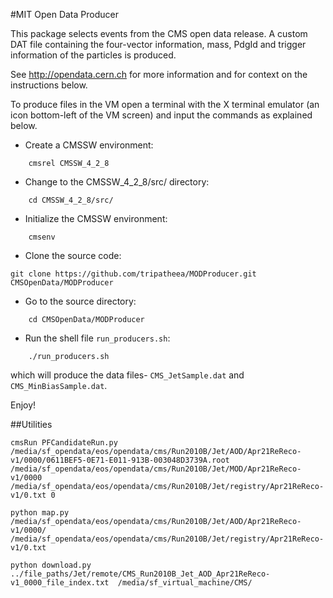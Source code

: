 #MIT Open Data Producer

This package selects events from the CMS open
data release. A custom DAT file containing the four-vector information, mass, PdgId and trigger information of the particles is produced.

See http://opendata.cern.ch for more information and for context on the instructions below.

To produce files in the VM open a terminal with the X terminal emulator (an icon bottom-left of the VM screen)
and input the commands as explained below.

* Create a CMSSW environment: 

```
    cmsrel CMSSW_4_2_8
```

* Change to the CMSSW_4_2_8/src/ directory:

```
    cd CMSSW_4_2_8/src/
```
* Initialize the CMSSW environment:

```
    cmsenv
```
* Clone the source code:


```git clone https://github.com/tripatheea/MODProducer.git CMSOpenData/MODProducer```


* Go to the source directory:

```
    cd CMSOpenData/MODProducer
```
* Run the shell file `run_producers.sh`:

```
    ./run_producers.sh
```
which will produce the data files-  `CMS_JetSample.dat` and `CMS_MinBiasSample.dat`.

Enjoy!

##Utilities

```
cmsRun PFCandidateRun.py /media/sf_opendata/eos/opendata/cms/Run2010B/Jet/AOD/Apr21ReReco-v1/0000/0611BEF5-0E71-E011-913B-003048D3739A.root /media/sf_opendata/eos/opendata/cms/Run2010B/Jet/MOD/Apr21ReReco-v1/0000 /media/sf_opendata/eos/opendata/cms/Run2010B/Jet/registry/Apr21ReReco-v1/0.txt 0
```

```
python map.py /media/sf_opendata/eos/opendata/cms/Run2010B/Jet/AOD/Apr21ReReco-v1/0000/ /media/sf_opendata/eos/opendata/cms/Run2010B/Jet/registry/Apr21ReReco-v1/0.txt
```

```
python download.py ../file_paths/Jet/remote/CMS_Run2010B_Jet_AOD_Apr21ReReco-v1_0000_file_index.txt  /media/sf_virtual_machine/CMS/
```
